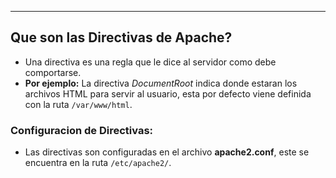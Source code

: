 
---
## Que son las Directivas de Apache?
- Una directiva es una regla que le dice al servidor como debe comportarse. 
- **Por ejemplo:** La directiva *DocumentRoot* indica donde estaran los archivos HTML para servir al usuario, esta por defecto viene definida con la ruta `/var/www/html`.

### Configuracion de Directivas:
- Las directivas son configuradas en el archivo **apache2.conf**, este se encuentra en la ruta `/etc/apache2/`.
